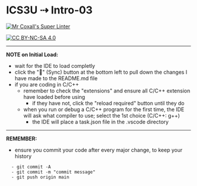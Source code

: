 # ICS3U ⇢ Intro-03

[![Mr Coxall's Super Linter](https://github.com/<OWNER>/<REPOSITORY>/workflows/Mr%20Coxall's%20Super%20Linter/badge.svg)](https://github.com/<OWNER>/<REPOSITORY>/actions)

[![CC BY-NC-SA 4.0](https://img.shields.io/badge/License-CC%20BY--NC--SA%204.0-blue.svg)](./LICENSE)

---

**NOTE on Initial Load:**
- wait for the IDE to load completly
- click the "🔁" (Sync) button at the bottom left to pull down the changes I have made to the README.md file
- if you are coding in C/C++
  - remember to check the "extensions" and ensure all C/C++ extension have loaded before using
    - if they have not, click the "reload required" button until they do
  - when you run or debug a C/C++ program for the first time, the IDE will ask what compiler to use; select the 1st choice (C/C++: g++)
    - the IDE will place a task.json file in the .vscode directory

---

**REMEMBER:**
- ensure you commit your code after every major change, to keep your history
```
  - git commit -A
  - git commit -m "commit message"
  - git push origin main
```